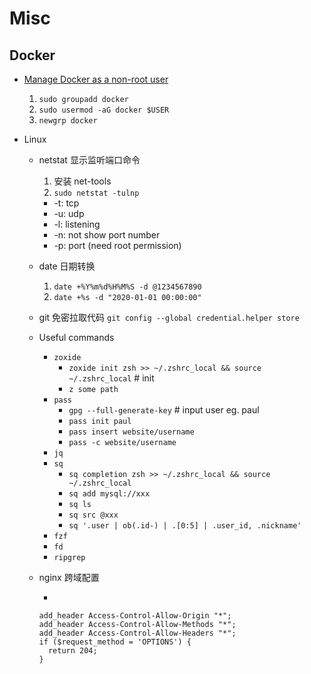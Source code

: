 # Misc

## Docker

- [Manage Docker as a non-root user](https://docs.docker.com/engine/install/linux-postinstall/)
  1. `sudo groupadd docker`
  1. `sudo usermod -aG docker $USER`
  1. `newgrp docker`

- Linux
  - netstat 显示监听端口命令
    1. 安装 net-tools
    1. `sudo netstat -tulnp`
      - -t: tcp
      - -u: udp
      - -l: listening
      - -n: not show port number
      - -p: port (need root permission)

  - date 日期转换
    1. `date +%Y%m%d%H%M%S -d @1234567890`
    1. `date +%s -d "2020-01-01 00:00:00"`

  - git 免密拉取代码
    `git config --global credential.helper store`

  - Useful commands
    - `zoxide`
      - `zoxide init zsh >> ~/.zshrc_local && source ~/.zshrc_local` # init
      - `z some path`
    - `pass`
      - `gpg --full-generate-key` # input user eg. paul
      - `pass init paul`
      - `pass insert website/username`
      - `pass -c website/username`
    - `jq`
    - `sq`
      - `sq completion zsh >> ~/.zshrc_local && source ~/.zshrc_local`
      - `sq add mysql://xxx`
      - `sq ls`
      - `sq src @xxx`
      - `sq '.user | ob(.id-) | .[0:5] | .user_id, .nickname'`
    - `fzf`
    - `fd`
    - `ripgrep`

  - nginx 跨域配置
    - ```
    ```
    add_header Access-Control-Allow-Origin "*";
    add_header Access-Control-Allow-Methods "*";
    add_header Access-Control-Allow-Headers "*";
    if ($request_method = 'OPTIONS') {
      return 204;
    }
    ```

